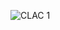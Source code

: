 ![CLAC 1](https://github.com/CodeWithAlvin/Ml_ImplementingByOwn/blob/master/LinearRegression/image1.jpg?raw=true)
